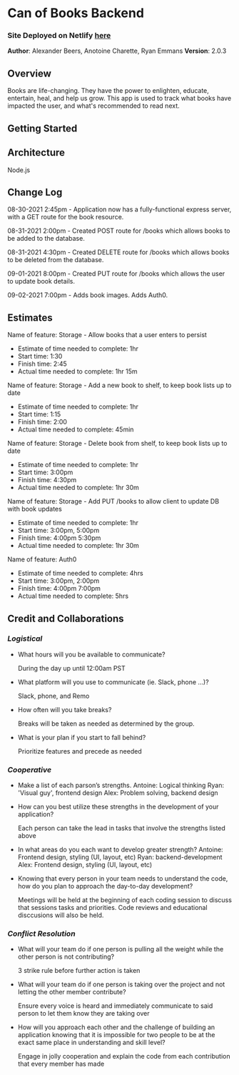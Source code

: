 # Can of Books Backend

### Site Deployed on Netlify [here](https://can-of-books-frontend-supreme.netlify.app/)

**Author**: Alexander Beers, Anotoine Charette, Ryan Emmans
**Version**: 2.0.3

## Overview

Books are life-changing. They have the power to enlighten, educate, entertain, heal, and help us grow. This app is used to track what books have impacted the user, and what's recommended to read next.

## Getting Started
<!-- What are the steps that a user must take in order to build this app on their own machine and get it running? -->

## Architecture

Node.js

## Change Log

08-30-2021 2:45pm - Application now has a fully-functional express server, with a GET route for the book resource.

08-31-2021 2:00pm - Created POST route for /books which allows books to be added to the database.

08-31-2021 4:30pm - Created DELETE route for /books which allows books to be deleted from the database.

09-01-2021 8:00pm - Created PUT route for /books which allows the user to update book details.

09-02-2021 7:00pm - Adds book images. Adds Auth0.

## Estimates

Name of feature: Storage - Allow books that a user enters to persist

- Estimate of time needed to complete: 1hr
- Start time: 1:30
- Finish time: 2:45
- Actual time needed to complete: 1hr 15m

Name of feature: Storage - Add a new book to shelf, to keep book lists up to date

- Estimate of time needed to complete: 1hr
- Start time: 1:15
- Finish time: 2:00
- Actual time needed to complete: 45min

Name of feature: Storage - Delete book from shelf, to keep book lists up to date

- Estimate of time needed to complete: 1hr
- Start time: 3:00pm
- Finish time: 4:30pm
- Actual time needed to complete: 1hr 30m

Name of feature: Storage - Add PUT /books to allow client to update DB with book updates

- Estimate of time needed to complete: 1hr
- Start time: 3:00pm, 5:00pm
- Finish time: 4:00pm 5:30pm
- Actual time needed to complete: 1hr 30m

Name of feature: Auth0

- Estimate of time needed to complete: 4hrs
- Start time: 3:00pm, 2:00pm
- Finish time: 4:00pm 7:00pm
- Actual time needed to complete: 5hrs

## Credit and Collaborations

### *Logistical*

* What hours will you be available to communicate?

  During the day up until 12:00am PST

* What platform will you use to communicate (ie. Slack, phone …)?

  Slack, phone, and Remo

* How often will you take breaks?

  Breaks will be taken as needed as determined by the group.

* What is your plan if you start to fall behind?

  Prioritize features and precede as needed
  
### *Cooperative*

* Make a list of each parson’s strengths.
  Antoine: Logical thinking
  Ryan: 'Visual guy', frontend design
  Alex: Problem solving, backend design

* How can you best utilize these strengths in the development of your application?

  Each person can take the lead in tasks that involve the strengths listed above

* In what areas do you each want to develop greater strength?
  Antoine: Frontend design, styling (UI, layout, etc)
  Ryan: backend-development 
  Alex: Frontend design, styling (UI, layout, etc)

* Knowing that every person in your team needs to understand the code, how do you plan to approach the day-to-day development?

  Meetings will be held at the beginning of each coding session to discuss that sessions tasks and priorities. Code reviews and educational disccusions will also be held. 

### *Conflict Resolution*

* What will your team do if one person is pulling all the weight while the other person is not contributing?

  3 strike rule before further action is taken

* What will your team do if one person is taking over the project and not letting the other member contribute?

  Ensure every voice is heard and immediately communicate to said person to let them know they are taking over

* How will you approach each other and the challenge of building an application knowing that it is impossible for two people to be at the exact same place in understanding and skill level?

  Engage in jolly cooperation and explain the code from each contribution that every member has made
